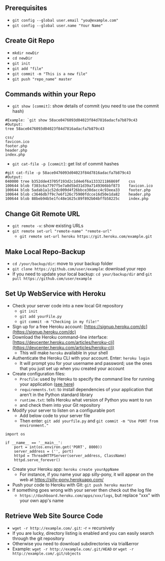## Prerequisites
- `git config --global user.email "you@example.com"`
- `git config --global user.name "Your Name"`

## Create Git Repo
- `mkdir newDir`
- `cd newDir`
- `git init`
- `git add "file"`
- `git commit -m "This is a new file"`
- `git push "repo_name" master`

## Commands within your Repo
- `git show [commit]`: show details of commit  (you need to use the commit hash)
```
#Example: `git show 58ace0476093d04023f84d7816adacfa7b879c43
#Output:
tree 58ace0476093d04023f84d7816adacfa7b879c43

css/
favicon.ico
footer.php
header.php
index.php
```
- `git cat-file -p [commit]`: get list of commit hashes
```
#git cat-file -p 58ace0476093d04023f84d7816adacfa7b879c43
#Output:
040000 tree b352dde43705f193d2c1d4e6f6a133321186869f    css
100644 blob f303c6a7797f5e7a0d5bd31d39a7149366bbf873    favicon.ico
100644 blob 5adab1a1c52dc009d4f26bbce30dacc4c93eea33    footer.php
100644 blob c3646db7f9c7e6f126c75900fdcce16d50e1da82    header.php
100644 blob 88beb94b5e1fc48e1625c89f892b04bffb58225c    index.php
```

## Change Git Remote URL
- `git remote -v`: show existing URLs
- `git remote set-url "remote-name" "remote-url"`
   - `git remote set-url heroku https://git.heroku.com/example.git`

## Make Local Repo-Backup
- `cd /your/backup/dir`: move to your backup folder
- `git clone https://github.com/user/example`: download your repo
- If you need to update your local backup: `cd your/backup/dir` and `git pull https://github.com/user/example` 

## Set Up WebService with Heroku
- Check your server code into a new local Git repository
   - `git init`
   - `git add yourFile.py`
   - `git commit -m "Checking in my file!"`
- Sign up for a free Heroku account: [https://signup.heroku.com/dc](https://signup.heroku.com/dc)
- Download the Heroku command-line interface: [https://devcenter.heroku.com/articles/heroku-cli](https://devcenter.heroku.com/articles/heroku-cli)
   - This will make `heroku` available in your shell 
- Authenticate the Heroku CLI with your account. Enter: `heroku login`
   - It will prompt you for your username and password; use the ones that you just set up when you created your account
- Create configuration files:
   - `Procfile`: used by Heroku to specify the command line for running your application ([see here](https://devcenter.heroku.com/articles/procfile))
   - `requirements.txt`: to install dependencies of your application that aren't in the Python standard library
   - `runtime.txt`: tells Heroku what version of Python you want to run
   -  and check them into your Git repository
- Modify your server to listen on a configurable port
   - Add below code to your server file 
   - Then enter: `git add yourfile.py` and `git commit -m "Use PORT from environment."`
```
import os

if __name__ == '__main__':
    port = int(os.environ.get('PORT', 8000))
    server_address = ('', port)
    httpd = ThreadHTTPServer(server_address, ClassName)
    httpd.serve_forever()
```
- Create your Heroku app: `heroku create yourAppName`
   - For instance, if you name your app silly-pony, it will appear on the web at https://silly-pony.herokuapp.com/ 
- Push your code to Heroku with Git: `git push heroku master`
- If something goes wrong with your server then check out the log file
   - `https://dashboard.heroku.com/apps/xxx/logs`, but replace "xxx" with your own app's name

## Retrieve Web Site Source Code
- `wget -r http://example.com/.git`: -r = recursively
- If you are lucky, directory listing is enabled and you can easily search through the git repository
- Otherwise you need to download subdirectories via trial&error
- Example: `wget -r http://example.com/.git/HEAD` or `wget -r http://example.com/.git/objects`

